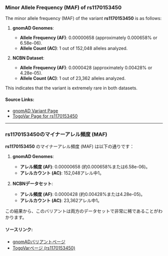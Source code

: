 ### Minor Allele Frequency (MAF) of rs1170153450

The minor allele frequency (MAF) of the variant **rs1170153450** is as follows:

1. **gnomAD Genomes**:  
   - **Allele Frequency (AF)**: 0.00000658 (approximately 0.000658% or 6.58e-06).  
   - **Allele Count (AC)**: 1 out of 152,048 alleles analyzed.

2. **NCBN Dataset**:  
   - **Allele Frequency (AF)**: 0.0000428 (approximately 0.00428% or 4.28e-05).  
   - **Allele Count (AC)**: 1 out of 23,362 alleles analyzed.

This indicates that the variant is extremely rare in both datasets.

#### Source Links:
- [gnomAD Variant Page](https://gnomad.broadinstitute.org/variant/12-102958246-T-A?dataset=gnomad_r4)  
- [TogoVar Page for rs1170153450](https://togovar.org/dbsnp/rs1170153450)

---

### rs1170153450のマイナーアレル頻度 (MAF)

**rs1170153450** のマイナーアレル頻度 (MAF) は以下の通りです：

1. **gnomAD Genomes**:  
   - **アレル頻度 (AF)**: 0.00000658 (約0.000658%または6.58e-06)。  
   - **アレルカウント (AC)**: 152,048アレル中1。

2. **NCBNデータセット**:  
   - **アレル頻度 (AF)**: 0.0000428 (約0.00428%または4.28e-05)。  
   - **アレルカウント (AC)**: 23,362アレル中1。

この結果から、このバリアントは両方のデータセットで非常に稀であることがわかります。

#### ソースリンク:
- [gnomADバリアントページ](https://gnomad.broadinstitute.org/variant/12-102958246-T-A?dataset=gnomad_r4)  
- [TogoVarページ (rs1170153450)](https://togovar.org/dbsnp/rs1170153450)  